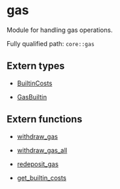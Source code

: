 # gas

Module for handling gas operations.

Fully qualified path: `core::gas`

## Extern types

- [BuiltinCosts](./core-gas-BuiltinCosts.md)

- [GasBuiltin](./core-gas-GasBuiltin.md)

## Extern functions

- [withdraw_gas](./core-gas-withdraw_gas.md)

- [withdraw_gas_all](./core-gas-withdraw_gas_all.md)

- [redeposit_gas](./core-gas-redeposit_gas.md)

- [get_builtin_costs](./core-gas-get_builtin_costs.md)

